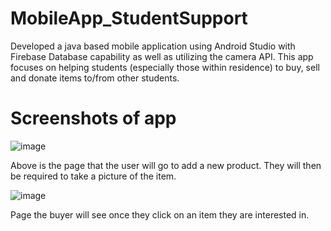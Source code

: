 # MobileApp_StudentSupport 
Developed a java based mobile application using Android Studio with Firebase Database capability as well as utilizing the camera API.
This app focuses on helping students (especially those within residence) to buy, sell and donate items to/from other students.

# Screenshots of app

![image](https://github.com/Yuvashna/MobileApp_StudentSupport/assets/100693356/4fe57237-016d-479c-8a9b-75150de0fe8d)

Above is the page that the user will go to add a new product. They will then be required to take a picture of the item.

![image](https://github.com/Yuvashna/MobileApp_StudentSupport/assets/100693356/218534dd-df85-4182-a338-dc3783184c0d)

Page the buyer will see once they click on an item they are interested in.
